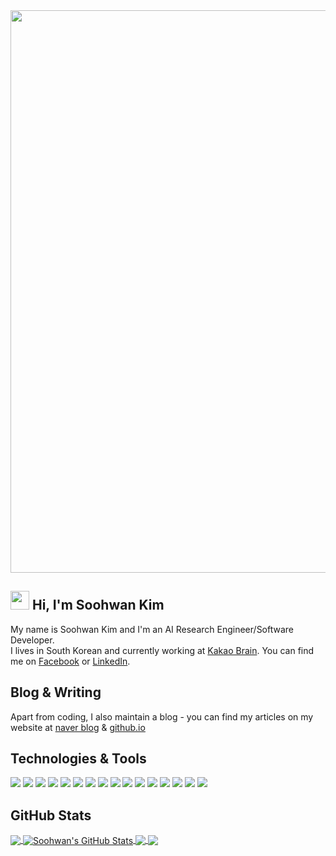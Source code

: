 <img src="https://github.com/sooftware/sooftware/raw/master/images/header.png" width=900>
  
## <img src="https://raw.githubusercontent.com/MartinHeinz/MartinHeinz/master/wave.gif" width="30px"> Hi, I'm Soohwan Kim 
My name is Soohwan Kim and I'm an AI Research Engineer/Software Developer.   
I lives in South Korean and currently working at [Kakao Brain](https://www.kakaobrain.com/). You can find me on [Facebook](https://www.facebook.com/sooftware95) or [LinkedIn](https://www.linkedin.com/in/Soo-hwan/).
  
## Blog & Writing
Apart from coding, I also maintain a blog - you can find my articles on my website at [naver blog](https://blog.naver.com/sooftware) & [github.io](https://sooftware.github.io/) 
  
## Technologies & Tools
![](https://img.shields.io/badge/OS-Linux-informational?style=flat&logo=linux&logoColor=white&color=2bbc8a)
![](https://img.shields.io/badge/OS-Mac-informational?style=flat&logo=Apple&logoColor=white&color=2bbc8a)
![](https://img.shields.io/badge/OS-Windows-informational?style=flat&logo=Windows&logoColor=white&color=2bbc8a)
![](https://img.shields.io/badge/Editor-Pycharm-informational?style=flat&logo=PyCharm&logoColor=white&color=2bbc8a)
![](https://img.shields.io/badge/Editor-Jupyter-informational?style=flat&logo=Jupyter&logoColor=white&color=2bbc8a)
![](https://img.shields.io/badge/Editor-vscode-informational?style=flat&logo=Visual-Studio&logoColor=white&color=2bbc8a)
![](https://img.shields.io/badge/Code-Python-informational?style=flat&logo=python&logoColor=white&color=2bbc8a)
![](https://img.shields.io/badge/Code-Java-informational?style=flat&logo=java&logoColor=white&color=2bbc8a)
![](https://img.shields.io/badge/Code-C-informational?style=flat&logo=c&logoColor=white&color=2bbc8a)
![](https://img.shields.io/badge/Code-SQL-informational?style=flat&logo=MySQL&logoColor=white&color=2bbc8a)
![](https://img.shields.io/badge/Code-Android-informational?style=flat&logo=Android&logoColor=white&color=2bbc8a)
![](https://img.shields.io/badge/Shell-Bash-informational?style=flat&logo=gnu-bash&logoColor=white&color=2bbc8a)
![](https://img.shields.io/badge/Toolkit-PyTorch-informational?style=flat&logo=PyTorch&logoColor=white&color=2bbc8a)
![](https://img.shields.io/badge/Toolkit-Fairseq-informational?style=flat&logo=PyTorch&logoColor=white&color=2bbc8a)
![](https://img.shields.io/badge/Toolkit-NumPy-informational?style=flat&logo=NumPy&logoColor=white&color=2bbc8a)
![](https://img.shields.io/badge/Toolkit-Pandas-informational?style=flat&logo=pandas&logoColor=white&color=2bbc8a)
  
## GitHub Stats
<a href="https://github.com/sooftware/sooftware">
  <img align="center" src="https://github-readme-stats.vercel.app/api/top-langs/?username=sooftware&hide=html,scss&title_color=ffffff&text_color=c9cacc&icon_color=2bbc8a&bg_color=1d1f21&exclude_repo=TIL" />
</a>
<a href="https://github.com/sooftware/sooftware">
  <img align="center" src="https://github-readme-stats.vercel.app/api?username=sooftware&show_icons=true&line_height=27&count_private=true&title_color=ffffff&text_color=c9cacc&icon_color=2bbc8a&bg_color=1d1f21" alt="Soohwan's GitHub Stats" />
</a>

<a href="https://github.com/sooftware/KoSpeech">
  <img align="center" src="https://github-readme-stats.vercel.app/api/pin/?username=sooftware&repo=KoSpeech&title_color=ffffff&text_color=c9cacc&icon_color=2bbc8a&bg_color=1d1f21" />
<img align="center" src="https://github-readme-stats.vercel.app/api/pin/?username=sooftware&repo=nlp-attentions&title_color=ffffff&text_color=c9cacc&icon_color=2bbc8a&bg_color=1d1f21" />
</a>

  
<!--
**sooftware/sooftware** is a ✨ _special_ ✨ repository because its `README.md` (this file) appears on your GitHub profile.
  
Here are some ideas to get you started:

- 🔭 I’m currently working on ...
- 🌱 I’m currently learning ...
- 👯 I’m looking to collaborate on ...
- 🤔 I’m looking for help with ...
- 💬 Ask me about ...
- 📫 How to reach me: ...
- 😄 Pronouns: ...
- ⚡ Fun fact: ...
-->
